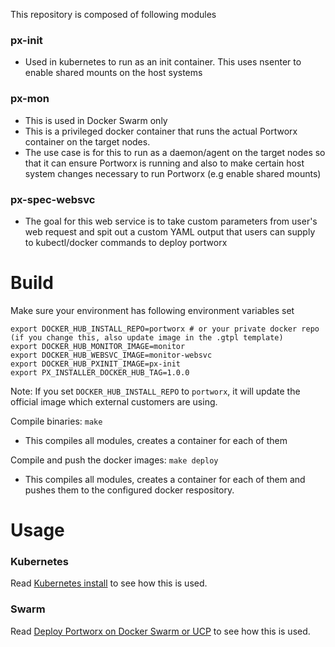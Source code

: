 This repository is composed of following modules

### px-init
* Used in kubernetes to run as an init container. This uses nsenter to enable shared mounts on the host systems

### px-mon
* This is used in Docker Swarm only
* This is a privileged docker container that runs the actual Portworx container on the target nodes.
* The use case is for this to run as a daemon/agent on the target nodes so that it can ensure Portworx is running and also to make certain host system changes necessary to run Portworx (e.g enable shared mounts)

### px-spec-websvc
* The goal for this web service is to take custom parameters from user's web request and spit out a custom YAML output that users can supply to kubectl/docker commands to deploy portworx

# Build

Make sure your environment has following environment variables set
```
export DOCKER_HUB_INSTALL_REPO=portworx # or your private docker repo (if you change this, also update image in the .gtpl template)
export DOCKER_HUB_MONITOR_IMAGE=monitor
export DOCKER_HUB_WEBSVC_IMAGE=monitor-websvc
export DOCKER_HUB_PXINIT_IMAGE=px-init
export PX_INSTALLER_DOCKER_HUB_TAG=1.0.0
```

Note: If you set `DOCKER_HUB_INSTALL_REPO` to `portworx`, it will update the official image which external customers are using.

Compile binaries: `make`
* This compiles all modules, creates a container for each of them

Compile and push the docker images: `make deploy`
* This compiles all modules, creates a container for each of them and pushes them to the configured docker respository.

# Usage

### Kubernetes

Read [Kubernetes install](https://docs.portworx.com/scheduler/kubernetes/install.html) to see how this is used.

### Swarm

Read [Deploy Portworx on Docker Swarm or UCP](https://docs.portworx.com/scheduler/docker/install-px-docker-service.html) to see how this is used.